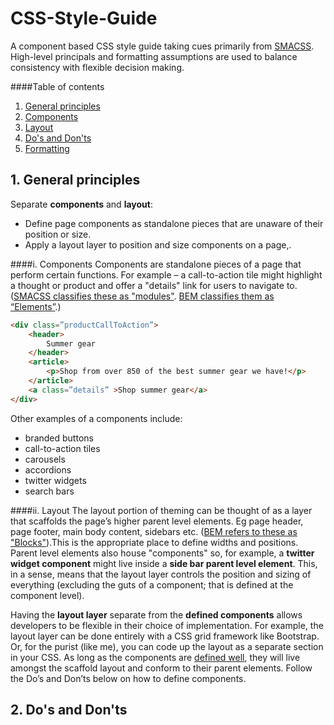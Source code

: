 # CSS-Style-Guide
A component based CSS style guide taking cues primarily from [SMACSS](https://smacss.com/). High-level principals and formatting assumptions are used to balance consistency with flexible decision making. 

####Table of contents
1. [General principles](#general-principles)
  1. [Components](#Components)
  2. [Layout](#Layout)
2. [Do's and Don'ts](#doDont)
3. [Formatting](#Format)


<a name="general-principles"></a>
## 1. General principles
Separate **components** and **layout**: 
* Define page components as standalone pieces that are unaware of their position or size. 
* Apply a layout layer to position and size components on a page,.

<a name="Components"></a>
####i. Components
Components are standalone pieces of a page that perform certain functions. For example – a call-to-action tile might highlight a thought or product and offer a "details" link for users to navigate to. ([SMACSS classifies these as "modules"](https://smacss.com/book/type-module). [BEM classifies them as “Elements”](https://en.bem.info/methodology/key-concepts/#element).) 

```html
<div class=”productCallToAction”>
	<header>
		Summer gear
	</header>
	<article>
		<p>Shop from over 850 of the best summer gear we have!</p>
	</article>
	<a class=”details” >Shop summer gear</a> 
</div>
```

Other examples of a components include:
* branded buttons
* call-to-action tiles 
* carousels 
* accordions 
* twitter widgets 
* search bars

<a name="Layout"></a>
####ii. Layout 
The layout portion of theming can be thought of as a layer that scaffolds the page’s higher parent level elements. Eg page header, page footer, main body content, sidebars etc.  ([BEM refers to these as "Blocks"](https://en.bem.info/methodology/key-concepts/#block)).This is the appropriate place to define widths and positions.  Parent level elements also house "components" so, for example, a **twitter widget component** might live inside a **side bar parent level element**. This, in a sense, means that the layout layer controls the position and sizing of everything (excluding the guts of a component; that is defined at the component level).

Having the **layout layer** separate from the **defined components** allows developers to be flexible in their choice of implementation. For example, the layout layer can be done entirely with a CSS grid framework like Bootstrap. Or, for the purist (like me), you can code up the layout as a separate section in your CSS.  As long as the components are [defined well](#doDont), they will live amongst the scaffold layout and conform to their parent elements. Follow the Do’s and Don’ts below on how to define components. 


<a name="doDont"></a>
## 2. Do's and Don'ts


